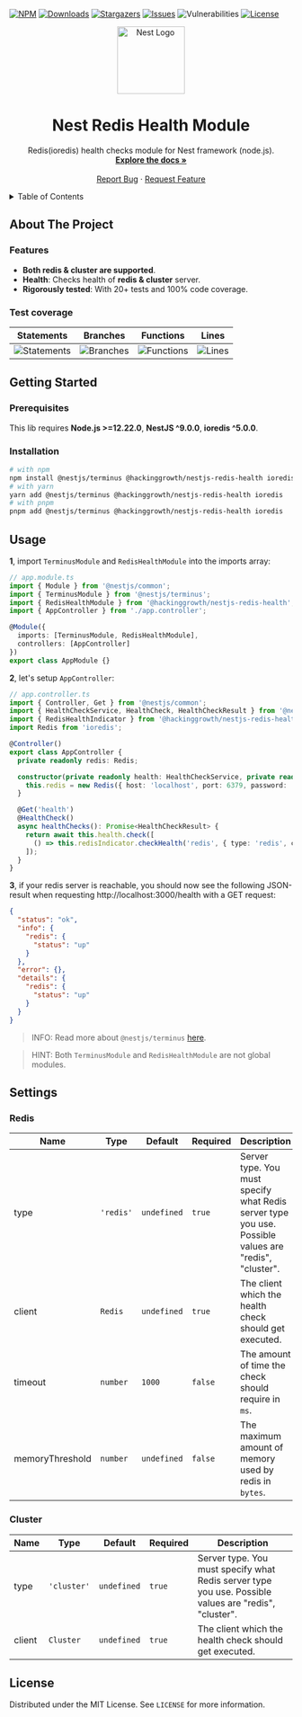 [![NPM][npm-shield]][npm-url]
[![Downloads][downloads-shield]][downloads-url]
[![Stargazers][stars-shield]][stars-url]
[![Issues][issues-shield]][issues-url]
![Vulnerabilities][vulnerabilities-shield]
[![License][license-shield]][license-url]

<p align="center">
  <a href="https://nestjs.com/">
    <img src="https://nestjs.com/img/logo-small.svg" alt="Nest Logo" width="120">
  </a>
</p>

<div align="center">
  <h1 align="center">Nest Redis Health Module</h1>

  <p align="center">
    Redis(ioredis) health checks module for Nest framework (node.js).
    <br />
    <a href="#usage"><strong>Explore the docs »</strong></a>
    <br />
    <br />
    <a href="https://github.com/liaoliaots/nestjs-redis/issues">Report Bug</a>
    ·
    <a href="https://github.com/liaoliaots/nestjs-redis/issues">Request Feature</a>
  </p>
</div>

<details>
  <summary>Table of Contents</summary>
  <ol>
    <li>
      <a href="#about-the-project">About The Project</a>
      <ul>
        <li><a href="#features">Features</a></li>
        <li><a href="#test-coverage">Test coverage</a></li>
      </ul>
    </li>
    <li>
      <a href="#getting-started">Getting Started</a>
      <ul>
        <li><a href="#prerequisites">Prerequisites</a></li>
        <li><a href="#installation">Installation</a></li>
      </ul>
    </li>
    <li><a href="#usage">Usage</a></li>
    <li><a href="#settings">Settings</a></li>
    <li><a href="#license">License</a></li>
    <li><a href="./dependency-graph.svg">Package dependency overview</a></li>
  </ol>
</details>

## About The Project

### Features

- **Both redis & cluster are supported**.
- **Health**: Checks health of **redis & cluster** server.
- **Rigorously tested**: With 20+ tests and 100% code coverage.

### Test coverage

| Statements                                                                                                | Branches                                                                                              | Functions                                                                                               | Lines                                                                                           |
| --------------------------------------------------------------------------------------------------------- | ----------------------------------------------------------------------------------------------------- | ------------------------------------------------------------------------------------------------------- | ----------------------------------------------------------------------------------------------- |
| ![Statements](https://img.shields.io/badge/statements-100%25-brightgreen.svg?style=flat-square&logo=jest) | ![Branches](https://img.shields.io/badge/branches-100%25-brightgreen.svg?style=flat-square&logo=jest) | ![Functions](https://img.shields.io/badge/functions-100%25-brightgreen.svg?style=flat-square&logo=jest) | ![Lines](https://img.shields.io/badge/lines-100%25-brightgreen.svg?style=flat-square&logo=jest) |

## Getting Started

### Prerequisites

This lib requires **Node.js >=12.22.0**, **NestJS ^9.0.0**, **ioredis ^5.0.0**.

### Installation

```sh
# with npm
npm install @nestjs/terminus @hackinggrowth/nestjs-redis-health ioredis
# with yarn
yarn add @nestjs/terminus @hackinggrowth/nestjs-redis-health ioredis
# with pnpm
pnpm add @nestjs/terminus @hackinggrowth/nestjs-redis-health ioredis
```

## Usage

**1**, import `TerminusModule` and `RedisHealthModule` into the imports array:

```ts
// app.module.ts
import { Module } from '@nestjs/common';
import { TerminusModule } from '@nestjs/terminus';
import { RedisHealthModule } from '@hackinggrowth/nestjs-redis-health';
import { AppController } from './app.controller';

@Module({
  imports: [TerminusModule, RedisHealthModule],
  controllers: [AppController]
})
export class AppModule {}
```

**2**, let's setup `AppController`:

```ts
// app.controller.ts
import { Controller, Get } from '@nestjs/common';
import { HealthCheckService, HealthCheck, HealthCheckResult } from '@nestjs/terminus';
import { RedisHealthIndicator } from '@hackinggrowth/nestjs-redis-health';
import Redis from 'ioredis';

@Controller()
export class AppController {
  private readonly redis: Redis;

  constructor(private readonly health: HealthCheckService, private readonly redisIndicator: RedisHealthIndicator) {
    this.redis = new Redis({ host: 'localhost', port: 6379, password: 'authpassword' });
  }

  @Get('health')
  @HealthCheck()
  async healthChecks(): Promise<HealthCheckResult> {
    return await this.health.check([
      () => this.redisIndicator.checkHealth('redis', { type: 'redis', client: this.redis, timeout: 500 })
    ]);
  }
}
```

**3**, if your redis server is reachable, you should now see the following JSON-result when requesting http://localhost:3000/health with a GET request:

```json
{
  "status": "ok",
  "info": {
    "redis": {
      "status": "up"
    }
  },
  "error": {},
  "details": {
    "redis": {
      "status": "up"
    }
  }
}
```

> INFO: Read more about `@nestjs/terminus` [here](https://docs.nestjs.com/recipes/terminus).

> HINT: Both `TerminusModule` and `RedisHealthModule` are not global modules.

## Settings

### Redis

| Name            | Type      | Default     | Required | Description                                                                                           |
| --------------- | --------- | ----------- | -------- | ----------------------------------------------------------------------------------------------------- |
| type            | `'redis'` | `undefined` | `true`   | Server type. You must specify what Redis server type you use. Possible values are "redis", "cluster". |
| client          | `Redis`   | `undefined` | `true`   | The client which the health check should get executed.                                                |
| timeout         | `number`  | `1000`      | `false`  | The amount of time the check should require in `ms`.                                                  |
| memoryThreshold | `number`  | `undefined` | `false`  | The maximum amount of memory used by redis in `bytes`.                                                |

### Cluster

| Name   | Type        | Default     | Required | Description                                                                                           |
| ------ | ----------- | ----------- | -------- | ----------------------------------------------------------------------------------------------------- |
| type   | `'cluster'` | `undefined` | `true`   | Server type. You must specify what Redis server type you use. Possible values are "redis", "cluster". |
| client | `Cluster`   | `undefined` | `true`   | The client which the health check should get executed.                                                |

## License

Distributed under the MIT License. See `LICENSE` for more information.

[npm-shield]: https://img.shields.io/npm/v/@hackinggrowth/nestjs-redis-health/latest?style=for-the-badge
[npm-url]: https://www.npmjs.com/package/@hackinggrowth/nestjs-redis-health
[downloads-shield]: https://img.shields.io/npm/dm/@hackinggrowth/nestjs-redis-health?style=for-the-badge
[downloads-url]: https://www.npmjs.com/package/@hackinggrowth/nestjs-redis-health
[stars-shield]: https://img.shields.io/github/stars/liaoliaots/nestjs-redis?style=for-the-badge
[stars-url]: https://github.com/liaoliaots/nestjs-redis/stargazers
[issues-shield]: https://img.shields.io/github/issues/liaoliaots/nestjs-redis?style=for-the-badge
[issues-url]: https://github.com/liaoliaots/nestjs-redis/issues
[license-shield]: https://img.shields.io/npm/l/@hackinggrowth/nestjs-redis?style=for-the-badge
[license-url]: https://github.com/liaoliaots/nestjs-redis/blob/main/LICENSE
[vulnerabilities-shield]: https://img.shields.io/snyk/vulnerabilities/npm/@hackinggrowth/nestjs-redis-health?style=for-the-badge
